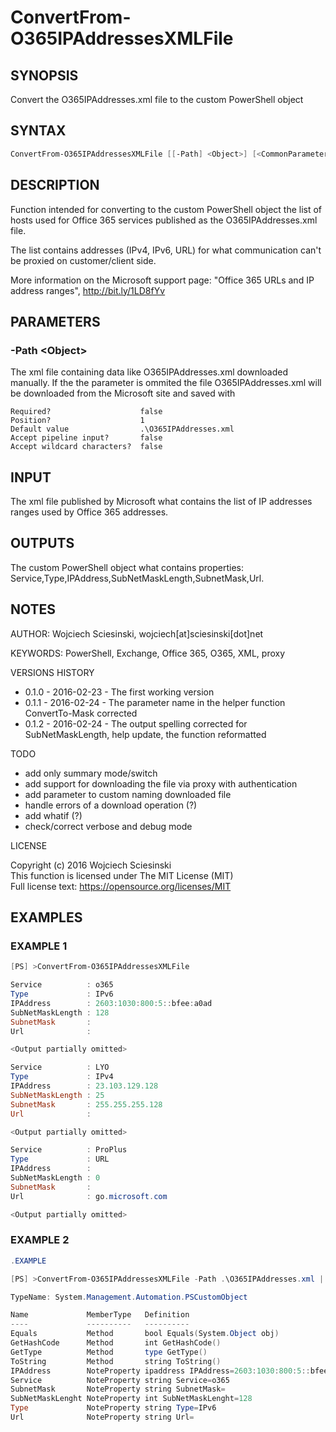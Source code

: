 # ConvertFrom-O365IPAddressesXMLFile
## SYNOPSIS
Convert the O365IPAddresses.xml file to the custom PowerShell object

## SYNTAX
```powershell
ConvertFrom-O365IPAddressesXMLFile [[-Path] <Object>] [<CommonParameters>]
```

## DESCRIPTION
Function intended for converting to the custom PowerShell object the list of hosts used for Office 365 services published as the O365IPAddresses.xml file.

The list contains addresses (IPv4, IPv6, URL) for what communication can't be proxied on customer/client side.

More information on the Microsoft support page: "Office 365 URLs and IP address ranges", http://bit.ly/1LD8fYv

## PARAMETERS
### -Path &lt;Object&gt;
The xml file containing data like O365IPAddresses.xml downloaded manually.
If the the parameter is ommited the file O365IPAddresses.xml will be downloaded from the Microsoft site and saved with
```
Required?                    false
Position?                    1
Default value                .\O365IPAddresses.xml
Accept pipeline input?       false
Accept wildcard characters?  false
```

## INPUT
The xml file published by Microsoft what contains the list of IP addresses ranges used by Office 365 addresses.

## OUTPUTS
The custom PowerShell object what contains properties: Service,Type,IPAddress,SubNetMaskLength,SubnetMask,Url.

## NOTES
AUTHOR: Wojciech Sciesinski, wojciech[at]sciesinski[dot]net  


KEYWORDS: PowerShell, Exchange, Office 365, O365, XML, proxy

VERSIONS HISTORY
- 0.1.0 - 2016-02-23 - The first working version
- 0.1.1 - 2016-02-24 - The parameter name in the helper function ConvertTo-Mask corrected
- 0.1.2 - 2016-02-24 - The output spelling corrected for SubNetMaskLength, help update, the function reformatted

TODO
- add only summary mode/switch
- add support for downloading the file via proxy with authentication
- add parameter to custom naming downloaded file
- handle errors of a download operation (?)
- add whatif (?)
- check/correct verbose and debug mode

LICENSE

Copyright (c) 2016 Wojciech Sciesinski  
This function is licensed under The MIT License (MIT)  
Full license text: https://opensource.org/licenses/MIT  

## EXAMPLES
### EXAMPLE 1
```powershell
[PS] >ConvertFrom-O365IPAddressesXMLFile

Service          : o365
Type             : IPv6
IPAddress        : 2603:1030:800:5::bfee:a0ad
SubNetMaskLength : 128
SubnetMask       :
Url              :

<Output partially omitted>

Service          : LYO
Type             : IPv4
IPAddress        : 23.103.129.128
SubNetMaskLength : 25
SubnetMask       : 255.255.255.128
Url              :

<Output partially omitted>

Service          : ProPlus
Type             : URL
IPAddress        :
SubNetMaskLength : 0
SubnetMask       :
Url              : go.microsoft.com

<Output partially omitted>

```

### EXAMPLE 2

```powershell
.EXAMPLE

[PS] >ConvertFrom-O365IPAddressesXMLFile -Path .\O365IPAddresses.xml | Get-Member

TypeName: System.Management.Automation.PSCustomObject

Name             MemberType   Definition
----             ----------   ----------
Equals           Method       bool Equals(System.Object obj)
GetHashCode      Method       int GetHashCode()
GetType          Method       type GetType()
ToString         Method       string ToString()
IPAddress        NoteProperty ipaddress IPAddress=2603:1030:800:5::bfee:a0ad
Service          NoteProperty string Service=o365
SubnetMask       NoteProperty string SubnetMask=
SubNetMaskLenght NoteProperty int SubNetMaskLenght=128
Type             NoteProperty string Type=IPv6
Url              NoteProperty string Url=
```
